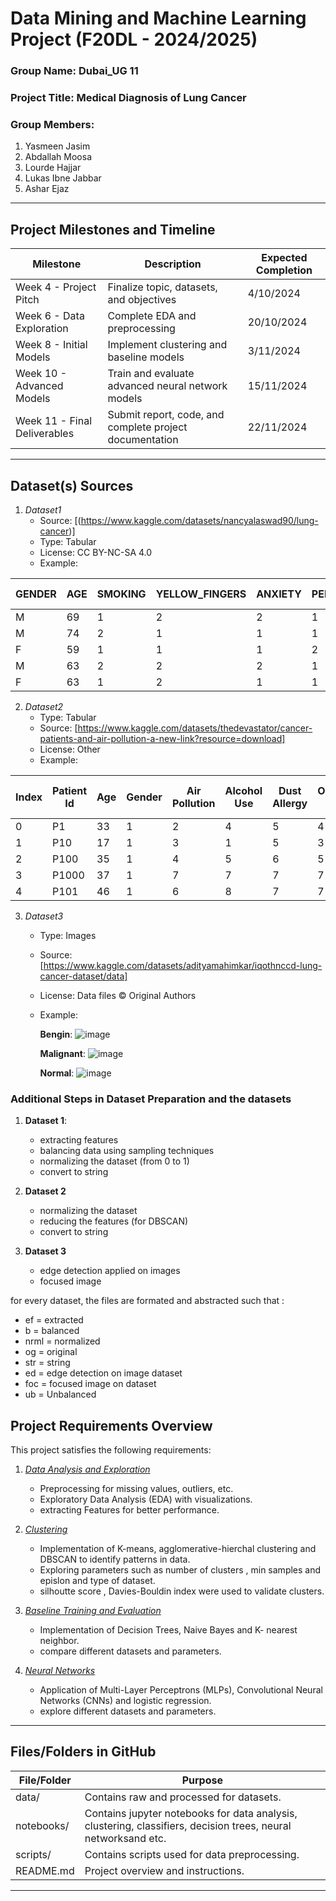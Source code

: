 # Data Mining and Machine Learning Project (F20DL - 2024/2025)

### Group Name: Dubai_UG 11

### Project Title: Medical Diagnosis of Lung Cancer

### Group Members:
1. Yasmeen Jasim	
2. Abdallah Moosa
3. Lourde Hajjar	
4. Lukas Ibne Jabbar
5. Ashar Ejaz

---

## Project Milestones and Timeline

| Milestone                  | Description                                               | Expected Completion |
|----------------------------|-----------------------------------------------------------|---------------------|
| Week 4 - Project Pitch     | Finalize topic, datasets, and objectives                  | 4/10/2024       |
| Week 6 - Data Exploration  | Complete EDA and preprocessing                            | 20/10/2024       |
| Week 8 - Initial Models    | Implement clustering and baseline models                  | 3/11/2024       |
| Week 10 - Advanced Models  | Train and evaluate advanced neural network models         | 15/11/2024          |
| Week 11 - Final Deliverables | Submit report, code, and complete project documentation | 22/11/2024          |

---

## Dataset(s) Sources

1. *Dataset1*  
   - Source: [(https://www.kaggle.com/datasets/nancyalaswad90/lung-cancer)]
   - Type: Tabular
   - License: CC BY-NC-SA 4.0
   - Example: 

| GENDER | AGE | SMOKING | YELLOW_FINGERS | ANXIETY | PEER_PRESSURE | CHRONIC DISEASE | FATIGUE | ALLERGY | WHEEZING | ALCOHOL CONSUMING | COUGHING | SHORTNESS OF BREATH | SWALLOWING DIFFICULTY | CHEST PAIN | LUNG_CANCER |
|--------|-----|---------|----------------|---------|---------------|------------------|---------|---------|----------|--------------------|----------|---------------------|------------------------|------------|-------------|
| M      |  69 |       1 |              2 |       2 |             1 |                1 |       2 |       1 |        2 |                  2 |        2 |                   2 |                      2 |          2 | YES         |
| M      |  74 |       2 |              1 |       1 |             1 |                2 |       2 |       2 |        1 |                  1 |        1 |                   2 |                      2 |          2 | YES         |
| F      |  59 |       1 |              1 |       1 |             2 |                1 |       2 |       1 |        2 |                  1 |        2 |                   2 |                      1 |          2 | NO          |
| M      |  63 |       2 |              2 |       2 |             1 |                1 |       1 |       1 |        1 |                  2 |        1 |                   1 |                      2 |          2 | NO          |
| F      |  63 |       1 |              2 |       1 |             1 |                1 |       1 |       1 |        2 |                  1 |        2 |                   2 |                      1 |          1 | NO          |


2. *Dataset2* 
   - Type: Tabular 
   - Source: [https://www.kaggle.com/datasets/thedevastator/cancer-patients-and-air-pollution-a-new-link?resource=download]  
   - License: Other  
   - Example: 


| Index | Patient Id | Age | Gender | Air Pollution | Alcohol Use | Dust Allergy | Occupational Hazards | Genetic Risk | Chronic Lung Disease | Fatigue | Weight Loss | Shortness of Breath | Wheezing | Swallowing Difficulty | Clubbing of Finger Nails | Frequent Cold | Dry Cough | Snoring | Level   |
|-------|------------|-----|--------|---------------|-------------|--------------|-----------------------|--------------|-----------------------|---------|-------------|---------------------|----------|------------------------|--------------------------|---------------|-----------|---------|---------|
| 0     | P1         |  33 |      1 |             2 |           4 |            5 |                     4 |            3 |                     2 |       3 |           4 |                   2 |        2 |                      3 |                        1 |             2 |         3 |       4 | Low     |
| 1     | P10        |  17 |      1 |             3 |           1 |            5 |                     3 |            4 |                     2 |       1 |           3 |                   7 |        8 |                      6 |                        2 |             1 |         7 |       2 | Medium  |
| 2     | P100       |  35 |      1 |             4 |           5 |            6 |                     5 |            5 |                     4 |       8 |           7 |                   9 |        2 |                      1 |                        4 |             6 |         7 |       2 | High    |
| 3     | P1000      |  37 |      1 |             7 |           7 |            7 |                     7 |            6 |                     7 |       4 |           2 |                   3 |        1 |                      4 |                        5 |             6 |         7 |       5 | High    |
| 4     | P101       |  46 |      1 |             6 |           8 |            7 |                     7 |            7 |                     6 |       3 |           2 |                   4 |        1 |                      4 |                        2 |             4 |         2 |       3 | High    |




3. *Dataset3*  
   - Type: Images
   - Source: [https://www.kaggle.com/datasets/adityamahimkar/iqothnccd-lung-cancer-dataset/data]  
   - License: Data files © Original Authors  
   - Example:





     **Bengin**:
     ![image](https://github.com/user-attachments/assets/4fd8e98d-239a-425a-a3b7-63a47cc07f47)


     **Malignant**:
     ![image](https://github.com/user-attachments/assets/f7c81986-663d-412a-9ff9-823542b2bd0c)


     **Normal**:
     ![image](https://github.com/user-attachments/assets/876b756c-f3be-4811-b13c-482fc071977e)
  





   

### Additional Steps in Dataset Preparation and the datasets


1. **Dataset 1**:
   - extracting features
   - balancing data using sampling techniques
   - normalizing the dataset (from 0 to 1)
   - convert to string


2. **Dataset 2**
   - normalizing the dataset
   - reducing the features (for DBSCAN)
   - convert to string


3. **Dataset 3**
   - edge detection applied on images
   - focused image


for every dataset, the files are formated and abstracted such that :
   - ef = extracted
   - b = balanced
   - nrml = normalized
   - og = original
   - str = string
   - ed = edge detection on image dataset
   - foc = focused image on dataset
   - ub = Unbalanced 


## Project Requirements Overview

This project satisfies the following requirements:

1. [*Data Analysis and Exploration*](https://github.com/machine-learning-hwu-project/Dubai_UG_11/tree/main/notebooks/r2-data-analysis) 
   - Preprocessing for missing values, outliers, etc.  
   - Exploratory Data Analysis (EDA) with visualizations.  
   - extracting Features for better performance.

2. [*Clustering*](https://github.com/machine-learning-hwu-project/Dubai_UG_11/tree/main/notebooks/r3-clustering)
   - Implementation of K-means, agglomerative-hierchal clustering and DBSCAN to identify patterns in data.
   - Exploring parameters such as number of clusters , min samples and epislon and type of dataset.
   - silhoutte score , Davies-Bouldin index were used to validate clusters.

3. [*Baseline Training and Evaluation*](https://github.com/machine-learning-hwu-project/Dubai_UG_11/tree/main/notebooks/r4-basic-classifiers-and-decision-trees)
   - Implementation of Decision Trees, Naive Bayes and K- nearest neighbor.
   - compare different datasets and parameters.

4. [*Neural Networks*](https://github.com/machine-learning-hwu-project/Dubai_UG_11/tree/main/notebooks/r5-neural%20networks)
   - Application of Multi-Layer Perceptrons (MLPs), Convolutional Neural Networks (CNNs) and logistic regression.
   - explore different datasets and parameters.

---


## Files/Folders in GitHub

| File/Folder     | Purpose                                      |
|------------------|----------------------------------------------|
| data/         | Contains raw and processed for datasets.        |
| notebooks/    | Contains jupyter notebooks for data analysis, clustering, classifiers, decision trees, neural networksand etc.  |
| scripts/      | Contains scripts used for data preprocessing.|
| README.md     | Project overview and instructions.          |

---

